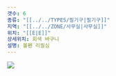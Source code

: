 ```yaml
---
갯수: 6
종류: "[[../../TYPES/필기구|필기구]]"
지역: "[[../../ZONE/사무실|사무실]]"
위치: "[[E|E]]"
상세위치: 회색 바구니
설명: 볼펜 리필심
---
```

![](http://192.168.50.22/devices/240427_IMG_0292.jpg)
